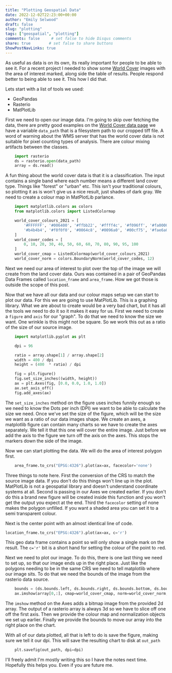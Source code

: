 ```yaml
---
title: "Plotting Geospatial Data"
date: 2022-12-02T22:23:00+00:00
author: "Emily Selwood"
draft: false
slug: "plotting"
tags: ["geospatial", "plotting"]
comments: false     # set false to hide Disqus comments
share: true        # set false to share buttons
ShowPostNavLinks: true
---
```


As useful as data is on its own, its really important for people to be able to see it. For a recent project I needed to show some [World Cover](https://esa-worldcover.org/en) images with the area of interest marked, along side the table of results. People respond better to being able to see it. This how I did that.



Lets start with a list of tools we used:

* GeoPandas
* Rasterio
* MatPlotLib

First we need to open our image data. I'm going to skip over fetching the data, there are pretty good examples on the [World Cover data page](https://esa-worldcover.org/en/data-access) we have a variable `data_path` that is a filesystem path to our cropped tiff file. A word of warning about the WMS server that has the world cover data is not suitable for pixel counting types of analysis. There are colour mixing artifacts between the classes.

```python
    import rasterio
    ds = rasterio.open(data_path)
    array = ds.read()
```

A fun thing about the world cover data is that it is a classification. The input contains a single band where each number means a different land cover type. Things like "forest" or "urban" etc. This isn't your traditional colours, so plotting it as is won't give us a nice result, just shades of dark gray. We need to create a colour map in MatPlotLib parlance.

```python
    import matplotlib.colors as colors
    from matplotlib.colors import ListedColormap

    world_cover_colours_2021 = [
        '#FFFFFF', '#006400', '#ffbb22', '#ffff4c', '#f096ff', '#fa0000', 
        '#b4b4b4', '#f0f0f0', '#0064c8', '#0096a0', '#00cf75', '#fae6a0' 
    ]
    world_cover_codes = [
        0, 10, 20, 30, 40, 50, 60, 60, 70, 80, 90, 95, 100
    ]
    world_cover_cmap = ListedColormap(world_cover_colours_2021)
    world_cover_norm = colors.BoundaryNorm(world_cover_codes, 12)
```

Next we need our area of interest to plot over the top of the image we will create from the land cover data. Ours was contained in a pair of GeoPandas Data Frames called `location_frame` and `area_frame`. How we got those is outside the scope of this post.

Now that we have all our data and our colour maps setup we can start to plot our data. For this we are going to use MatPlotLib. This is a graphing library. What we are about to create would be a very bad chart, but it has all the tools we need to do it so it makes it easy for us. First we need to create a `figure` and `axis` for our "graph". To do that we need to know the size we want. One wrinkle is this might not be square. So we work this out as a ratio of the size of our source image.

```python
    import matplotlib.pyplot as plt

    dpi = 96

    ratio = array.shape[1] / array.shape[2]
    width = 400 / dpi
    height = (400  * ratio) / dpi

    fig = plt.figure()
    fig.set_size_inches((width, height))
    ax = plt.Axes(fig, [0.0, 0.0, 1.0, 1.0])
    ax.set_axis_off()
    fig.add_axes(ax)
```

The `set_size_inches` method on the figure uses inches funnily enough so we need to know the Dots per inch (DPI) we want to be able to calculate the size we need. Once we've set the size of the figure, which will be the size we want as a ratio of our data images shape. We create an axes, a matplotlib figure can contain many charts so we have to create the axes separately. We tell it that this one will cover the entire image. Just before we add the axis to the figure we turn off the axis on the axes. This stops the markers down the side of the image.

Now we can start plotting the data. We will do the area of interest polygon first.

```python
    area_frame.to_crs("EPSG:4326").plot(ax=ax, facecolor='none')
```

Three things to note here. First the conversion of the CRS to match the source image data. If you don't do this things won't line up in the plot. MatPlotLib is not a geospatial library and doesn't understand coordinate systems at all. Second is passing in our Axes we created earlier. If you don't do this a brand new figure will be created inside this function and you won't get the output you expect at the end. Third the `facecolor` setting of none makes the polygon unfilled. If you want a shaded area you can set it to a semi transparent colour.

Next is the center point with an almost identical line of code.

```python
location_frame.to_crs("EPSG:4326").plot(ax=ax, c='r')
```

This geo data frame contains a point so will only show a single mark on the result. The `c='r'` bit is a short hand for setting the colour of the point to `r`ed.

Next we need to plot our image. To do this, there is one last thing we need to set up, so that our image ends up in the right place. Just like the polygons needing to be in the same CRS we need to tell matplotlib where our image sits. To do that we need the bounds of the image from the rasterio data source.

```python
    bounds = (ds.bounds.left, ds.bounds.right, ds.bounds.bottom, ds.bounds.top)
    ax.imshow(array[0,:], cmap=world_cover_cmap, norm=world_cover_norm, extent=bounds)
```

The `imshow` method on the Axes adds a bitmap image from the provided 2d array. The output of a rasterio array is always 3d so we have to slice off one off the first axis. Then we provide the colour map and normalization objects we set up earlier. Finally we provide the bounds to move our array into the right place on the chart.

With all of our data plotted, all that is left to do is save the figure, making sure we tell it our dpi. This will save the resulting chart to disk at `out_path`

```python
    plt.savefig(out_path, dpi=dpi)
```

I'll freely admit I'm mostly writing this so I have the notes next time. Hopefully this helps you. Even if you are future me. 